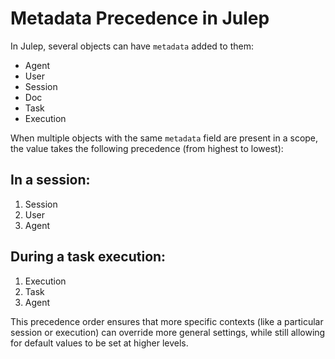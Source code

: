 # Metadata Precedence in Julep

In Julep, several objects can have `metadata` added to them:
- Agent
- User
- Session
- Doc
- Task
- Execution

When multiple objects with the same `metadata` field are present in a scope, the value takes the following precedence (from highest to lowest):

## In a session:
1. Session
2. User
3. Agent

## During a task execution:
1. Execution
2. Task
3. Agent

This precedence order ensures that more specific contexts (like a particular session or execution) can override more general settings, while still allowing for default values to be set at higher levels.